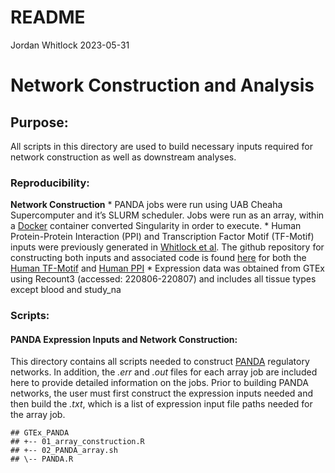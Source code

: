 README
================
Jordan Whitlock
2023-05-31

# Network Construction and Analysis

## Purpose:

All scripts in this directory are used to build necessary inputs
required for network construction as well as downstream analyses.

### Reproducibility:

**Network Construction** \* PANDA jobs were run using UAB Cheaha
Supercomputer and it’s SLURM scheduler. Jobs were run as an array,
within a
[Docker](https://hub.docker.com/repository/docker/jordanwhitlock/jw_diseasenetworks/general)
container converted Singularity in order to execute. \* Human
Protein-Protein Interaction (PPI) and Transcription Factor Motif
(TF-Motif) inputs were previously generated in [Whitlock et al](). The
github repository for constructing both inputs and associated code is
found
[here](https://github.com/lasseignelab/230227_JW_Setbp1Manuscript/tree/main)
for both the [Human
TF-Motif](https://github.com/lasseignelab/230227_JW_Setbp1Manuscript/blob/main/src/network_scripts/PANDA_input_construction/02_Human_TFmotif.Rmd)
and [Human
PPI](https://github.com/lasseignelab/230227_JW_Setbp1Manuscript/blob/main/src/network_scripts/PANDA_input_construction/04_HumanMouse_ppi.Rmd)
\* Expression data was obtained from GTEx using Recount3 (accessed:
220806-220807) and includes all tissue types except blood and study_na

### Scripts:

#### PANDA Expression Inputs and Network Construction:

This directory contains all scripts needed to construct
[PANDA](https://netzoo.github.io/zooanimals/panda/) regulatory networks.
In addition, the *.err* and *.out* files for each array job are included
here to provide detailed information on the jobs. Prior to building
PANDA networks, the user must first construct the expression inputs
needed and then build the *.txt*, which is a list of expression input
file paths needed for the array job.

    ## GTEx_PANDA
    ## +-- 01_array_construction.R
    ## +-- 02_PANDA_array.sh
    ## \-- PANDA.R
